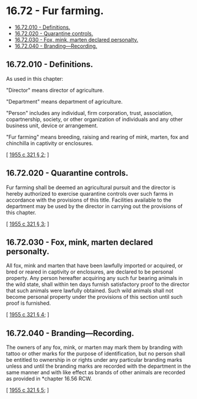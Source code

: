 # 16.72 - Fur farming.
* [16.72.010 - Definitions.](#1672010---definitions)
* [16.72.020 - Quarantine controls.](#1672020---quarantine-controls)
* [16.72.030 - Fox, mink, marten declared personalty.](#1672030---fox-mink-marten-declared-personalty)
* [16.72.040 - Branding—Recording.](#1672040---brandingrecording)
## 16.72.010 - Definitions.
As used in this chapter:

"Director" means director of agriculture.

"Department" means department of agriculture.

"Person" includes any individual, firm corporation, trust, association, copartnership, society, or other organization of individuals and any other business unit, device or arrangement.

"Fur farming" means breeding, raising and rearing of mink, marten, fox and chinchilla in captivity or enclosures.

\[ [1955 c 321 § 2](http://leg.wa.gov/CodeReviser/documents/sessionlaw/1955c321.pdf?cite=1955%20c%20321%20§%202); \]

## 16.72.020 - Quarantine controls.
Fur farming shall be deemed an agricultural pursuit and the director is hereby authorized to exercise quarantine controls over such farms in accordance with the provisions of this title. Facilities available to the department may be used by the director in carrying out the provisions of this chapter.

\[ [1955 c 321 § 3](http://leg.wa.gov/CodeReviser/documents/sessionlaw/1955c321.pdf?cite=1955%20c%20321%20§%203); \]

## 16.72.030 - Fox, mink, marten declared personalty.
All fox, mink and marten that have been lawfully imported or acquired, or bred or reared in captivity or enclosures, are declared to be personal property. Any person hereafter acquiring any such fur bearing animals in the wild state, shall within ten days furnish satisfactory proof to the director that such animals were lawfully obtained. Such wild animals shall not become personal property under the provisions of this section until such proof is furnished.

\[ [1955 c 321 § 4](http://leg.wa.gov/CodeReviser/documents/sessionlaw/1955c321.pdf?cite=1955%20c%20321%20§%204); \]

## 16.72.040 - Branding—Recording.
The owners of any fox, mink, or marten may mark them by branding with tattoo or other marks for the purpose of identification, but no person shall be entitled to ownership in or rights under any particular branding marks unless and until the branding marks are recorded with the department in the same manner and with like effect as brands of other animals are recorded as provided in *chapter 16.56 RCW.

\[ [1955 c 321 § 5](http://leg.wa.gov/CodeReviser/documents/sessionlaw/1955c321.pdf?cite=1955%20c%20321%20§%205); \]

